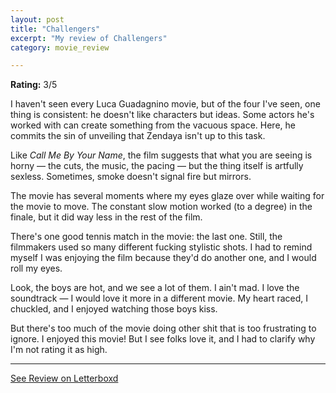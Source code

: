 ```yaml
---
layout: post
title: "Challengers"
excerpt: "My review of Challengers"
category: movie_review

---
```


**Rating:** 3/5

I haven't seen every Luca Guadagnino movie, but of the four I've seen, one thing is consistent: he doesn't like characters but ideas. Some actors he's worked with can create something from the vacuous space. Here, he commits the sin of unveiling that Zendaya isn't up to this task.

Like <i>Call Me By Your Name</i>, the film suggests that what you are seeing is horny — the cuts, the music, the pacing — but the thing itself is artfully sexless. Sometimes, smoke doesn't signal fire but mirrors.

The movie has several moments where my eyes glaze over while waiting for the movie to move. The constant slow motion worked (to a degree) in the finale, but it did way less in the rest of the film.

There's one good tennis match in the movie: the last one. Still, the filmmakers used so many different fucking stylistic shots. I had to remind myself I was enjoying the film because they'd do another one, and I would roll my eyes.

Look, the boys are hot, and we see a lot of them. I ain't mad. I love the soundtrack — I would love it more in a different movie. My heart raced,  I chuckled, and I enjoyed watching those boys kiss.

But there's too much of the movie doing other shit that is too frustrating to ignore. I enjoyed this movie! But I see folks love it, and I had to clarify why I'm not rating it as high.

<hr>

[See Review on Letterboxd](https://boxd.it/6rcuS3)
